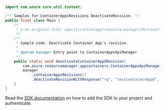 ```java
import com.azure.core.util.Context;

/** Samples for ContainerAppsRevisions DeactivateRevision. */
public final class Main {
    /*
     * x-ms-original-file: specification/app/resource-manager/Microsoft.App/stable/2022-03-01/examples/Revisions_Deactivate.json
     */
    /**
     * Sample code: Deactivate Container App's revision.
     *
     * @param manager Entry point to ContainerAppsApiManager.
     */
    public static void deactivateContainerAppSRevision(
        com.azure.resourcemanager.appcontainers.ContainerAppsApiManager manager) {
        manager
            .containerAppsRevisions()
            .deactivateRevisionWithResponse("rg", "testcontainerApp0", "testcontainerApp0-pjxhsye", Context.NONE);
    }
}
```

Read the [SDK documentation](https://github.com/Azure/azure-sdk-for-java/blob/azure-resourcemanager-appcontainers_1.0.0-beta.3/sdk/appcontainers/azure-resourcemanager-appcontainers/README.md) on how to add the SDK to your project and authenticate.
